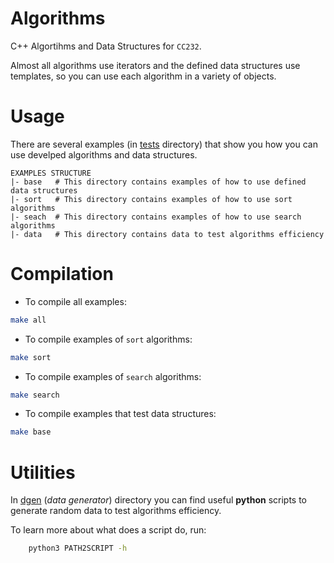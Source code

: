 # Algorithms
C++ Algortihms and Data Structures for `CC232`.

Almost all algorithms use iterators and the defined data structures use templates, so you can use each algorithm in a variety of objects.


# Usage
There are several examples (in [tests](https://github.com/glozanoa/algorithms/tree/master/tests) directory) that show you how you can use develped algorithms and  data structures.

```
EXAMPLES STRUCTURE
|- base   # This directory contains examples of how to use defined data structures
|- sort   # This directory contains examples of how to use sort algorithms
|- seach  # This directory contains examples of how to use search algorithms
|- data   # This directory contains data to test algorithms efficiency
```


# Compilation

* To compile all examples:
```bash
make all
```

* To compile examples of `sort` algorithms:
```bash
make sort
```

* To compile examples of `search` algorithms:
```bash
make search
```

* To compile examples that test data structures:
```bash
make base
```

# Utilities
In [dgen](https://github.com/glozanoa/algorithms/tree/master/dgen) (*data generator*) directory you can find useful **python** scripts to generate random data to test algorithms efficiency.

To learn more about what does a script do, run:

```bash
    python3 PATH2SCRIPT -h
```

